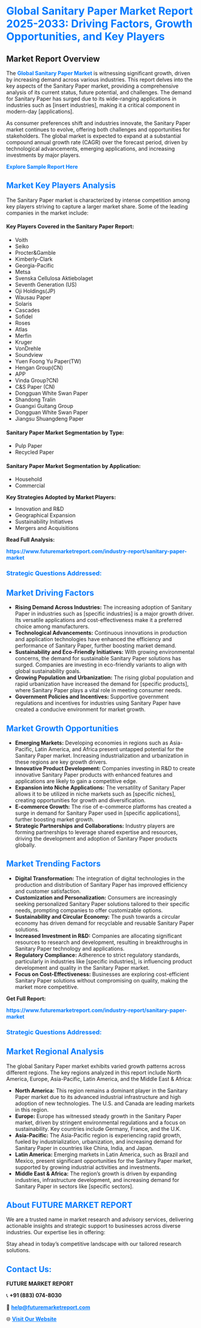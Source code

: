 <h1 style="color: #007BFF;">Global Sanitary Paper Market Report 2025-2033: Driving Factors, Growth Opportunities, and Key Players</h1>

<section id="overview">
<h2>Market Report Overview</h2>
<p>The <a href="https://www.futuremarketreport.com/industry-report/sanitary-paper-market" style="color: #007BFF; text-decoration: none;"><strong>Global Sanitary Paper Market</strong></a> is witnessing significant growth, driven by increasing demand across various industries. This report delves into the key aspects of the Sanitary Paper market, providing a comprehensive analysis of its current status, future potential, and challenges. The demand for Sanitary Paper has surged due to its wide-ranging applications in industries such as [insert industries], making it a critical component in modern-day [applications].</p>
<p>As consumer preferences shift and industries innovate, the Sanitary Paper market continues to evolve, offering both challenges and opportunities for stakeholders. The global market is expected to expand at a substantial compound annual growth rate (CAGR) over the forecast period, driven by technological advancements, emerging applications, and increasing investments by major players.</p>
</section>

<section id="overview">
<p><a href="https://www.futuremarketreport.com/request-sample/reportId=83506" style="color: #007BFF; text-decoration: none;"><strong>Explore Sample Report Here</strong></a></p>
</section>

<section id="key-players">
<h2 style="color: #007BFF;">Market Key Players Analysis</h2>
<p>The Sanitary Paper market is characterized by intense competition among key players striving to capture a larger market share. Some of the leading companies in the market include:</p>
<h4>Key Players Covered in the Sanitary Paper Report:</h4>
<ul><li>Voith</li><li>Seiko</li><li>Procter&amp;Gamble</li><li>Kimberly-Clark</li><li>Georgia-Pacific</li><li>Metsa</li><li>Svenska Cellulosa Aktiebolaget</li><li>Seventh Generation (US)</li><li>Oji Holdings(JP)</li><li>Wausau Paper</li><li>Solaris</li><li>Cascades</li><li>Sofidel</li><li>Roses</li><li>Atlas</li><li>Merfin</li><li>Kruger</li><li>VonDrehle</li><li>Soundview</li><li>Yuen Foong Yu Paper(TW)</li><li>Hengan Group(CN)</li><li>APP</li><li>Vinda Group?CN)</li><li>C&amp;S Paper (CN)</li><li>Dongguan White Swan Paper</li><li>Shandong Tralin</li><li>Guangxi Guitang Group</li><li>Dongguan White Swan Paper</li><li>Jiangsu Shuangdeng Paper</li></ul>
<h4>Sanitary Paper Market Segmentation by Type:</h4>
<ul><li>Pulp Paper</li><li>Recycled Paper</li></ul>

<h4>Sanitary Paper Market Segmentation by Application:</h4>
<ul><li>Household</li><li>Commercial</li></ul>
<p><strong>Key Strategies Adopted by Market Players:</strong></p>
<ul>
<li>Innovation and R&D</li>
<li>Geographical Expansion</li>
<li>Sustainability Initiatives</li>
<li>Mergers and Acquisitions</li>
</ul>
</section>

<section>
<p><strong>Read Full Analysis: </strong></p><a href="https://www.futuremarketreport.com/industry-report/sanitary-paper-market" style="color: #007BFF; text-decoration: none;"><strong>https://www.futuremarketreport.com/industry-report/sanitary-paper-market</strong></a>
<h3 style="color: #007BFF;">Strategic Questions Addressed:</h3>
</section>

<section id="driving-factors">
<h2 style="color: #007BFF;">Market Driving Factors</h2>
<ul>
<li><strong>Rising Demand Across Industries:</strong> The increasing adoption of Sanitary Paper in industries such as [specific industries] is a major growth driver. Its versatile applications and cost-effectiveness make it a preferred choice among manufacturers.</li>
<li><strong>Technological Advancements:</strong> Continuous innovations in production and application technologies have enhanced the efficiency and performance of Sanitary Paper, further boosting market demand.</li>
<li><strong>Sustainability and Eco-Friendly Initiatives:</strong> With growing environmental concerns, the demand for sustainable Sanitary Paper solutions has surged. Companies are investing in eco-friendly variants to align with global sustainability goals.</li>
<li><strong>Growing Population and Urbanization:</strong> The rising global population and rapid urbanization have increased the demand for [specific products], where Sanitary Paper plays a vital role in meeting consumer needs.</li>
<li><strong>Government Policies and Incentives:</strong> Supportive government regulations and incentives for industries using Sanitary Paper have created a conducive environment for market growth.</li>
</ul>
</section>

<section id="growth-opportunities">
<h2 style="color: #007BFF;">Market Growth Opportunities</h2>
<ul>
<li><strong>Emerging Markets:</strong> Developing economies in regions such as Asia-Pacific, Latin America, and Africa present untapped potential for the Sanitary Paper market. Increasing industrialization and urbanization in these regions are key growth drivers.</li>
<li><strong>Innovative Product Development:</strong> Companies investing in R&D to create innovative Sanitary Paper products with enhanced features and applications are likely to gain a competitive edge.</li>
<li><strong>Expansion into Niche Applications:</strong> The versatility of Sanitary Paper allows it to be utilized in niche markets such as [specific niches], creating opportunities for growth and diversification.</li>
<li><strong>E-commerce Growth:</strong> The rise of e-commerce platforms has created a surge in demand for Sanitary Paper used in [specific applications], further boosting market growth.</li>
<li><strong>Strategic Partnerships and Collaborations:</strong> Industry players are forming partnerships to leverage shared expertise and resources, driving the development and adoption of Sanitary Paper products globally.</li>
</ul>
</section>

<section id="trending-factors">
<h2 style="color: #007BFF;">Market Trending Factors</h2>
<ul>
<li><strong>Digital Transformation:</strong> The integration of digital technologies in the production and distribution of Sanitary Paper has improved efficiency and customer satisfaction.</li>
<li><strong>Customization and Personalization:</strong> Consumers are increasingly seeking personalized Sanitary Paper solutions tailored to their specific needs, prompting companies to offer customizable options.</li>
<li><strong>Sustainability and Circular Economy:</strong> The push towards a circular economy has driven demand for recyclable and reusable Sanitary Paper solutions.</li>
<li><strong>Increased Investment in R&D:</strong> Companies are allocating significant resources to research and development, resulting in breakthroughs in Sanitary Paper technology and applications.</li>
<li><strong>Regulatory Compliance:</strong> Adherence to strict regulatory standards, particularly in industries like [specific industries], is influencing product development and quality in the Sanitary Paper market.</li>
<li><strong>Focus on Cost-Effectiveness:</strong> Businesses are exploring cost-efficient Sanitary Paper solutions without compromising on quality, making the market more competitive.</li>
</ul>
</section>

<section>
<p><strong>Get Full Report: </strong></p><a href="https://www.futuremarketreport.com/industry-report/sanitary-paper-market" style="color: #007BFF; text-decoration: none;"><strong>https://www.futuremarketreport.com/industry-report/sanitary-paper-market</strong></a>
<h3 style="color: #007BFF;">Strategic Questions Addressed:</h3>
</section>


<section id="regional-analysis">
<h2 style="color: #007BFF;">Market Regional Analysis</h2>
<p>The global Sanitary Paper market exhibits varied growth patterns across different regions. The key regions analyzed in this report include North America, Europe, Asia-Pacific, Latin America, and the Middle East & Africa:</p>
<ul>
<li><strong>North America:</strong> This region remains a dominant player in the Sanitary Paper market due to its advanced industrial infrastructure and high adoption of new technologies. The U.S. and Canada are leading markets in this region.</li>
<li><strong>Europe:</strong> Europe has witnessed steady growth in the Sanitary Paper market, driven by stringent environmental regulations and a focus on sustainability. Key countries include Germany, France, and the U.K.</li>
<li><strong>Asia-Pacific:</strong> The Asia-Pacific region is experiencing rapid growth, fueled by industrialization, urbanization, and increasing demand for Sanitary Paper in countries like China, India, and Japan.</li>
<li><strong>Latin America:</strong> Emerging markets in Latin America, such as Brazil and Mexico, present significant opportunities for the Sanitary Paper market, supported by growing industrial activities and investments.</li>
<li><strong>Middle East & Africa:</strong> The region’s growth is driven by expanding industries, infrastructure development, and increasing demand for Sanitary Paper in sectors like [specific sectors].</li>
</ul>
</section>

<footer>
<h2 style="color: #007BFF;">About FUTURE MARKET REPORT</h2>
<p>We are a trusted name in market research and advisory services, delivering actionable insights and strategic support to businesses across diverse industries. Our expertise lies in offering:</p>

<p>Stay ahead in today’s competitive landscape with our tailored research solutions.</p>

<h2 style="color: #007BFF;">Contact Us:</h2>
<p><strong>FUTURE MARKET REPORT</strong></p>
<p>📞 <strong>+91 (883) 074-8030</strong></p>
<p>📧 <strong><a href="mailto:help@futuremarketreport.com" style="color: #007BFF;">help@futuremarketreport.com</a></strong></p>
<p>🌐 <strong><a href="https://www.futuremarketreport.com/" style="color: #007BFF;">Visit Our Website</a></strong></p>
</footer>